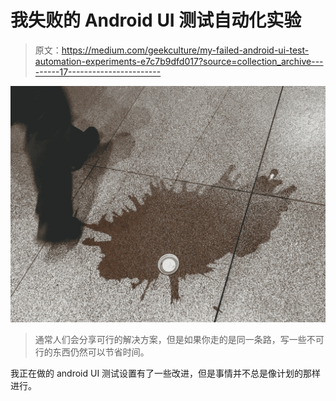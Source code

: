 # 我失败的 Android UI 测试自动化实验

> 原文：<https://medium.com/geekculture/my-failed-android-ui-test-automation-experiments-e7c7b9dfd017?source=collection_archive---------17----------------------->

![](img/d919a46bc7f6286b97f179514711d013.png)

> 通常人们会分享可行的解决方案，但是如果你走的是同一条路，写一些不可行的东西仍然可以节省时间。

我正在做的 android UI 测试设置有了一些改进，但是事情并不总是像计划的那样进行。